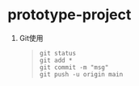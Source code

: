 # prototype-project

1. Git使用  
   > `git status`  
   > `git add *`  
   > `git commit -m "msg"`  
   > `git push -u origin main`  
